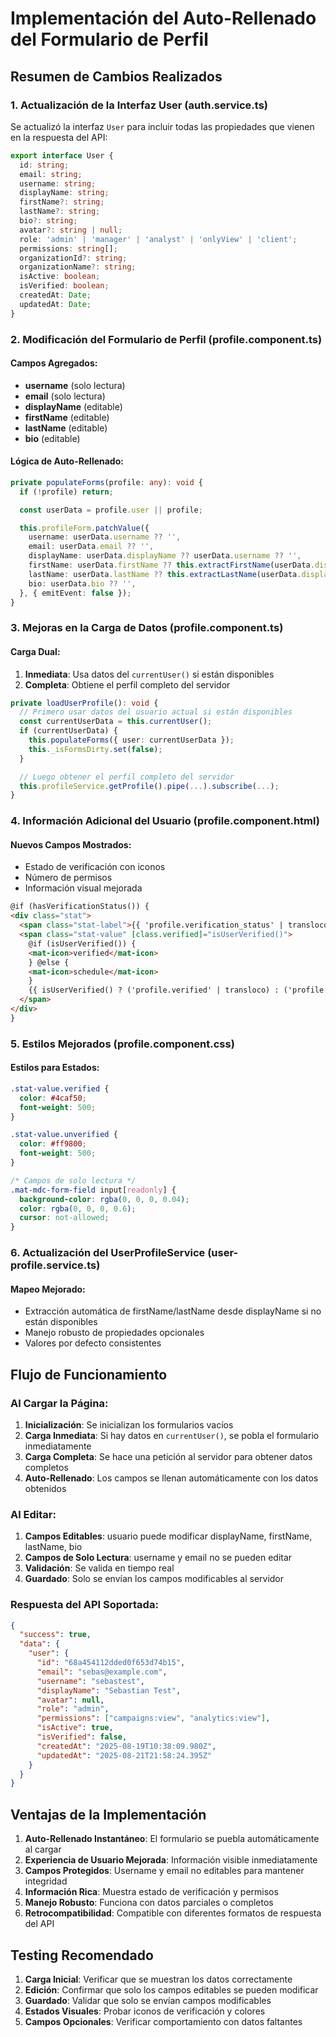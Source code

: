 # Implementación del Auto-Rellenado del Formulario de Perfil

## Resumen de Cambios Realizados

### 1. **Actualización de la Interfaz User** (auth.service.ts)
Se actualizó la interfaz `User` para incluir todas las propiedades que vienen en la respuesta del API:

```typescript
export interface User {
  id: string;
  email: string;
  username: string;
  displayName: string;
  firstName?: string;
  lastName?: string;
  bio?: string;
  avatar?: string | null;
  role: 'admin' | 'manager' | 'analyst' | 'onlyView' | 'client';
  permissions: string[];
  organizationId?: string;
  organizationName?: string;
  isActive: boolean;
  isVerified: boolean;
  createdAt: Date;
  updatedAt: Date;
}
```

### 2. **Modificación del Formulario de Perfil** (profile.component.ts)

#### Campos Agregados:
- **username** (solo lectura)
- **email** (solo lectura)
- **displayName** (editable)
- **firstName** (editable)
- **lastName** (editable)
- **bio** (editable)

#### Lógica de Auto-Rellenado:
```typescript
private populateForms(profile: any): void {
  if (!profile) return;

  const userData = profile.user || profile;

  this.profileForm.patchValue({
    username: userData.username ?? '',
    email: userData.email ?? '',
    displayName: userData.displayName ?? userData.username ?? '',
    firstName: userData.firstName ?? this.extractFirstName(userData.displayName) ?? '',
    lastName: userData.lastName ?? this.extractLastName(userData.displayName) ?? '',
    bio: userData.bio ?? '',
  }, { emitEvent: false });
}
```

### 3. **Mejoras en la Carga de Datos** (profile.component.ts)

#### Carga Dual:
1. **Inmediata**: Usa datos del `currentUser()` si están disponibles
2. **Completa**: Obtiene el perfil completo del servidor

```typescript
private loadUserProfile(): void {
  // Primero usar datos del usuario actual si están disponibles
  const currentUserData = this.currentUser();
  if (currentUserData) {
    this.populateForms({ user: currentUserData });
    this._isFormsDirty.set(false);
  }

  // Luego obtener el perfil completo del servidor
  this.profileService.getProfile().pipe(...).subscribe(...);
}
```

### 4. **Información Adicional del Usuario** (profile.component.html)

#### Nuevos Campos Mostrados:
- Estado de verificación con iconos
- Número de permisos
- Información visual mejorada

```html
@if (hasVerificationStatus()) {
<div class="stat">
  <span class="stat-label">{{ 'profile.verification_status' | transloco }}</span>
  <span class="stat-value" [class.verified]="isUserVerified()">
    @if (isUserVerified()) {
    <mat-icon>verified</mat-icon>
    } @else {
    <mat-icon>schedule</mat-icon>
    }
    {{ isUserVerified() ? ('profile.verified' | transloco) : ('profile.unverified' | transloco) }}
  </span>
</div>
}
```

### 5. **Estilos Mejorados** (profile.component.css)

#### Estilos para Estados:
```css
.stat-value.verified {
  color: #4caf50;
  font-weight: 500;
}

.stat-value.unverified {
  color: #ff9800;
  font-weight: 500;
}

/* Campos de solo lectura */
.mat-mdc-form-field input[readonly] {
  background-color: rgba(0, 0, 0, 0.04);
  color: rgba(0, 0, 0, 0.6);
  cursor: not-allowed;
}
```

### 6. **Actualización del UserProfileService** (user-profile.service.ts)

#### Mapeo Mejorado:
- Extracción automática de firstName/lastName desde displayName si no están disponibles
- Manejo robusto de propiedades opcionales
- Valores por defecto consistentes

## Flujo de Funcionamiento

### Al Cargar la Página:
1. **Inicialización**: Se inicializan los formularios vacíos
2. **Carga Inmediata**: Si hay datos en `currentUser()`, se pobla el formulario inmediatamente
3. **Carga Completa**: Se hace una petición al servidor para obtener datos completos
4. **Auto-Rellenado**: Los campos se llenan automáticamente con los datos obtenidos

### Al Editar:
1. **Campos Editables**: usuario puede modificar displayName, firstName, lastName, bio
2. **Campos de Solo Lectura**: username y email no se pueden editar
3. **Validación**: Se valida en tiempo real
4. **Guardado**: Solo se envían los campos modificables al servidor

### Respuesta del API Soportada:
```json
{
  "success": true,
  "data": {
    "user": {
      "id": "68a454112dded0f653d74b15",
      "email": "sebas@example.com",
      "username": "sebastest",
      "displayName": "Sebastian Test",
      "avatar": null,
      "role": "admin",
      "permissions": ["campaigns:view", "analytics:view"],
      "isActive": true,
      "isVerified": false,
      "createdAt": "2025-08-19T10:38:09.980Z",
      "updatedAt": "2025-08-21T21:58:24.395Z"
    }
  }
}
```

## Ventajas de la Implementación

1. **Auto-Rellenado Instantáneo**: El formulario se puebla automáticamente al cargar
2. **Experiencia de Usuario Mejorada**: Información visible inmediatamente
3. **Campos Protegidos**: Username y email no editables para mantener integridad
4. **Información Rica**: Muestra estado de verificación y permisos
5. **Manejo Robusto**: Funciona con datos parciales o completos
6. **Retrocompatibilidad**: Compatible con diferentes formatos de respuesta del API

## Testing Recomendado

1. **Carga Inicial**: Verificar que se muestran los datos correctamente
2. **Edición**: Confirmar que solo los campos editables se pueden modificar
3. **Guardado**: Validar que solo se envían campos modificables
4. **Estados Visuales**: Probar iconos de verificación y colores
5. **Campos Opcionales**: Verificar comportamiento con datos faltantes
